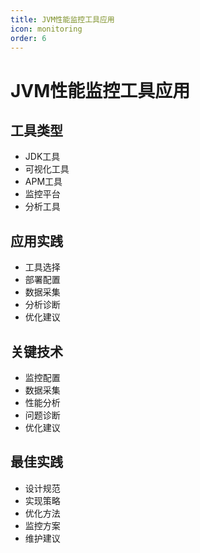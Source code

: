 ```yaml
---
title: JVM性能监控工具应用
icon: monitoring
order: 6
---
```


# JVM性能监控工具应用

## 工具类型
- JDK工具
- 可视化工具
- APM工具
- 监控平台
- 分析工具

## 应用实践
- 工具选择
- 部署配置
- 数据采集
- 分析诊断
- 优化建议

## 关键技术
- 监控配置
- 数据采集
- 性能分析
- 问题诊断
- 优化建议

## 最佳实践
- 设计规范
- 实现策略
- 优化方法
- 监控方案
- 维护建议
